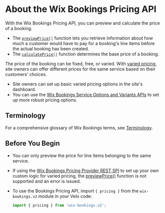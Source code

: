 # About the Wix Bookings Pricing API


With the Wix Bookings Pricing API, you can preview and calculate the 
price of a booking. 

+ The [`previewPrice()`](wix-bookings-v2/pricing/previewprice) function lets you retrieve information about how much a customer would have to pay for a booking's line items before the actual booking has been created.
+ The [`calculatePrice()`](wix-bookings-v2/pricing/calculateprice) function determines the base price of a booking.  

The price of the booking can be fixed, free, or varied. With [varied pricing](https://support.wix.com/en/article/wix-bookings-creating-a-course#step-2-set-the-price-and-payment-options-for-the-course), site owners can offer different prices for the same service based on their customers' choices. 
+ Site owners can set up basic varied pricing options in the site's dashboard. 
+ You can use the [Wix Bookings Service Options and Variants APIs](wix-bookings-v2/service-options-and-variants) to set up more robust pricing options. 


## Terminology

For a comprehensive glossary of Wix Bookings terms, see [Terminology](wix-bookings-v2/terminology).


## Before You Begin


+ You can only preview the price for line items belonging to the same 
  service.

+ If using the 
  [Wix Bookings Pricing Provider REST SPI](https://dev.wix.com/api/rest/wix-bookings/pricing-integration-spi) to set up your own 
  custom logic for varied pricing, the [previewPrice()](wix-bookings-v2/pricing/previewprice) function is not supported and an error is issued.

+ To use the Bookings Pricing API, import `{ pricing }` from the `wix-bookings.v2` module in your Velo code:

    ```javascript
    import { pricing } from 'wix-bookings.v2';
    ```